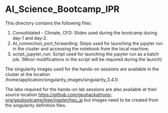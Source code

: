 # AI_Science_Bootcamp_IPR

This directory contains the following files:
1. Consolidated - Climate, CFD: Slides used during the bootcamp during day-1 and day-2.
2. AI_connection_port_forwarding: Steps used for launching the jupyter run in the cluster and accessing the notebook from the local machine.
3. script_jupyter_run: Script used for launching the jupyter run as a batch job. (Minor modifications in the script will be required during the launch)

The singularity images used for the hands-on sessions are available in the cluster at the location /home/application/singularity_images/singularity_3.4.1/.

The labs required for the hands-on lab sessions are also available at their source location https://github.com/gpuhackathons-org/gpubootcamp/tree/master/hpc_ai but images need to be created from the singularity definition files.
